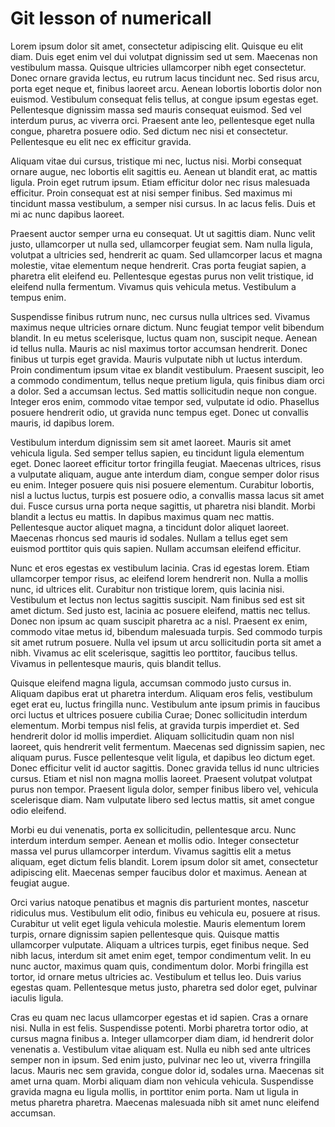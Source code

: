 # Git lesson of numericall

Lorem ipsum dolor sit amet, consectetur adipiscing elit. Quisque eu elit diam. Duis eget enim vel dui volutpat dignissim sed ut sem. Maecenas non vestibulum massa. Quisque ultricies ullamcorper nibh eget consectetur. Donec ornare gravida lectus, eu rutrum lacus tincidunt nec. Sed risus arcu, porta eget neque et, finibus laoreet arcu. Aenean lobortis lobortis dolor non euismod. Vestibulum consequat felis tellus, at congue ipsum egestas eget. Pellentesque dignissim massa sed mauris consequat euismod. Sed vel interdum purus, ac viverra orci. Praesent ante leo, pellentesque eget nulla congue, pharetra posuere odio. Sed dictum nec nisi et consectetur. Pellentesque eu elit nec ex efficitur gravida.

Aliquam vitae dui cursus, tristique mi nec, luctus nisi. Morbi consequat ornare augue, nec lobortis elit sagittis eu. Aenean ut blandit erat, ac mattis ligula. Proin eget rutrum ipsum. Etiam efficitur dolor nec risus malesuada efficitur. Proin consequat est at nisi semper finibus. Sed maximus mi tincidunt massa vestibulum, a semper nisi cursus. In ac lacus felis. Duis et mi ac nunc dapibus laoreet.

Praesent auctor semper urna eu consequat. Ut ut sagittis diam. Nunc velit justo, ullamcorper ut nulla sed, ullamcorper feugiat sem. Nam nulla ligula, volutpat a ultricies sed, hendrerit ac quam. Sed ullamcorper lacus et magna molestie, vitae elementum neque hendrerit. Cras porta feugiat sapien, a pharetra elit eleifend eu. Pellentesque egestas purus non velit tristique, id eleifend nulla fermentum. Vivamus quis vehicula metus. Vestibulum a tempus enim.

Suspendisse finibus rutrum nunc, nec cursus nulla ultrices sed. Vivamus maximus neque ultricies ornare dictum. Nunc feugiat tempor velit bibendum blandit. In eu metus scelerisque, luctus quam non, suscipit neque. Aenean id tellus nulla. Mauris ac nisl maximus tortor accumsan hendrerit. Donec finibus ut turpis eget gravida. Mauris vulputate nibh ut luctus interdum. Proin condimentum ipsum vitae ex blandit vestibulum. Praesent suscipit, leo a commodo condimentum, tellus neque pretium ligula, quis finibus diam orci a dolor. Sed a accumsan lectus. Sed mattis sollicitudin neque non congue. Integer eros enim, commodo vitae tempor sed, vulputate id odio. Phasellus posuere hendrerit odio, ut gravida nunc tempus eget. Donec ut convallis mauris, id dapibus lorem.

Vestibulum interdum dignissim sem sit amet laoreet. Mauris sit amet vehicula ligula. Sed semper tellus sapien, eu tincidunt ligula elementum eget. Donec laoreet efficitur tortor fringilla feugiat. Maecenas ultrices, risus a vulputate aliquam, augue ante interdum diam, congue semper dolor risus eu enim. Integer posuere quis nisi posuere elementum. Curabitur lobortis, nisl a luctus luctus, turpis est posuere odio, a convallis massa lacus sit amet dui. Fusce cursus urna porta neque sagittis, ut pharetra nisi blandit. Morbi blandit a lectus eu mattis. In dapibus maximus quam nec mattis. Pellentesque auctor aliquet magna, a tincidunt dolor aliquet laoreet. Maecenas rhoncus sed mauris id sodales. Nullam a tellus eget sem euismod porttitor quis quis sapien. Nullam accumsan eleifend efficitur.

Nunc et eros egestas ex vestibulum lacinia. Cras id egestas lorem. Etiam ullamcorper tempor risus, ac eleifend lorem hendrerit non. Nulla a mollis nunc, id ultrices elit. Curabitur non tristique lorem, quis lacinia nisi. Vestibulum et lectus non lectus sagittis suscipit. Nam finibus sed est sit amet dictum. Sed justo est, lacinia ac posuere eleifend, mattis nec tellus. Donec non ipsum ac quam suscipit pharetra ac a nisl. Praesent ex enim, commodo vitae metus id, bibendum malesuada turpis. Sed commodo turpis sit amet rutrum posuere. Nulla vel ipsum ut arcu sollicitudin porta sit amet a nibh. Vivamus ac elit scelerisque, sagittis leo porttitor, faucibus tellus. Vivamus in pellentesque mauris, quis blandit tellus.

Quisque eleifend magna ligula, accumsan commodo justo cursus in. Aliquam dapibus erat ut pharetra interdum. Aliquam eros felis, vestibulum eget erat eu, luctus fringilla nunc. Vestibulum ante ipsum primis in faucibus orci luctus et ultrices posuere cubilia Curae; Donec sollicitudin interdum elementum. Morbi tempus nisl felis, at gravida turpis imperdiet et. Sed hendrerit dolor id mollis imperdiet. Aliquam sollicitudin quam non nisl laoreet, quis hendrerit velit fermentum. Maecenas sed dignissim sapien, nec aliquam purus. Fusce pellentesque velit ligula, et dapibus leo dictum eget. Donec efficitur velit id auctor sagittis. Donec gravida tellus id nunc ultricies cursus. Etiam et nisl non magna mollis laoreet. Praesent volutpat volutpat purus non tempor. Praesent ligula dolor, semper finibus libero vel, vehicula scelerisque diam. Nam vulputate libero sed lectus mattis, sit amet congue odio eleifend.

Morbi eu dui venenatis, porta ex sollicitudin, pellentesque arcu. Nunc interdum interdum semper. Aenean et mollis odio. Integer consectetur massa vel purus ullamcorper interdum. Vivamus sagittis elit a metus aliquam, eget dictum felis blandit. Lorem ipsum dolor sit amet, consectetur adipiscing elit. Maecenas semper faucibus dolor et maximus. Aenean at feugiat augue.

Orci varius natoque penatibus et magnis dis parturient montes, nascetur ridiculus mus. Vestibulum elit odio, finibus eu vehicula eu, posuere at risus. Curabitur ut velit eget ligula vehicula molestie. Mauris elementum lorem turpis, ornare dignissim sapien pellentesque quis. Quisque mattis ullamcorper vulputate. Aliquam a ultrices turpis, eget finibus neque. Sed nibh lacus, interdum sit amet enim eget, tempor condimentum velit. In eu nunc auctor, maximus quam quis, condimentum dolor. Morbi fringilla est tortor, id ornare metus ultricies ac. Vestibulum et tellus leo. Duis varius egestas quam. Pellentesque metus justo, pharetra sed dolor eget, pulvinar iaculis ligula.

Cras eu quam nec lacus ullamcorper egestas et id sapien. Cras a ornare nisi. Nulla in est felis. Suspendisse potenti. Morbi pharetra tortor odio, at cursus magna finibus a. Integer ullamcorper diam diam, id hendrerit dolor venenatis a. Vestibulum vitae aliquam est. Nulla eu nibh sed ante ultrices semper non in ipsum. Sed enim justo, pulvinar nec leo ut, viverra fringilla lacus. Mauris nec sem gravida, congue dolor id, sodales urna. Maecenas sit amet urna quam. Morbi aliquam diam non vehicula vehicula. Suspendisse gravida magna eu ligula mollis, in porttitor enim porta. Nam ut ligula in metus pharetra pharetra. Maecenas malesuada nibh sit amet nunc eleifend accumsan. 
